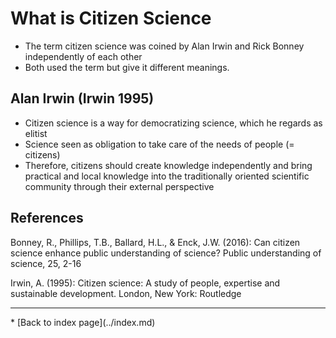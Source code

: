 # What is Citizen Science

* The term citizen science was coined by Alan Irwin and Rick Bonney independently of each other 
* Both used the term but give it different meanings. 

## Alan Irwin (Irwin 1995)
* Citizen science is a way for democratizing science, which he regards as elitist
* Science seen as obligation to take care of the needs of people (= citizens)
* Therefore, citizens should create knowledge independently and bring practical and local knowledge into the traditionally oriented scientific community through their external perspective

## References

Bonney, R., Phillips, T.B., Ballard, H.L., & Enck, J.W. (2016): Can citizen science enhance public understanding of science? Public understanding of science, 25, 2-16

Irwin, A. (1995): Citizen science: A study of people, expertise and sustainable development. London, New York: Routledge  
  
<hr>
* [Back to index page](../index.md)

